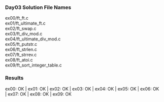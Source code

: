 ### Day03 Solution File Names

ex00/ft_ft.c <br>
ex01/ft_ultimate_ft.c <br>
ex02/ft_swap.c <br>
ex03/ft_div_mod.c <br>
ex04/ft_ultimate_div_mod.c<br>
ex05/ft_putstr.c<br>
ex06/ft_strlen.c<br>
ex07/ft_strrev.c<br>
ex08/ft_atoi.c<br>
ex09/ft_sort_integer_table.c

### Results

ex00: OK | ex01: OK | ex02: OK | ex03: OK | ex04: OK | ex05: OK | ex06: OK | ex07: OK | ex08: OK | ex09: OK
